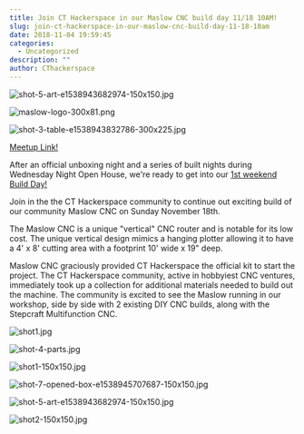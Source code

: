```yaml
---
title: Join CT Hackerspace in our Maslow CNC build day 11/18 10AM!
slug: join-ct-hackerspace-in-our-maslow-cnc-build-day-11-18-10am
date: 2018-11-04 19:59:45
categories:
  - Uncategorized
description: ""
author: CThackerspace
---
```



![shot-5-art-e1538943682974-150x150.jpg](/uploads/2018/10/shot-5-art-e1538943682974-150x150.jpg)

![maslow-logo-300x81.png](/uploads/2018/09/maslow-logo-300x81.png)

![shot-3-table-e1538943832786-300x225.jpg](/uploads/2018/10/shot-3-table-e1538943832786-300x225.jpg)

[Meetup Link!](https://www.meetup.com/CT-Hackerspace/events/256132695/)

After an official unboxing night and a series of built nights during Wednesday Night Open House, we're ready to get into our [1st weekend Build Day!](https://www.meetup.com/CT-Hackerspace/events/256132695/)

Join in the the CT Hackerspace community to continue out exciting build of our community Maslow CNC on Sunday November 18th.

The Maslow CNC is a unique "vertical" CNC router and is notable for its low cost. The unique vertical design mimics a hanging plotter allowing it to have a 4' x 8' cutting area with a footprint 10' wide x 19" deep.

Maslow CNC graciously provided CT Hackerspace the official kit to start the project. The CT Hackerspace community, active in hobbyiest CNC ventures, immediately took up a collection for additional materials needed to build out the machine. The community is excited to see the Maslow running in our workshop, side by side with 2 existing DIY CNC builds, along with the Stepcraft Multifunction CNC.

![shot1.jpg](/uploads/2018/10/shot1.jpg)

![shot-4-parts.jpg](/uploads/2018/10/shot-4-parts.jpg)

![shot1-150x150.jpg](/uploads/2018/10/shot1-150x150.jpg)

![shot-7-opened-box-e1538945707687-150x150.jpg](/uploads/2018/10/shot-7-opened-box-e1538945707687-150x150.jpg)

![shot-5-art-e1538943682974-150x150.jpg](/uploads/2018/10/shot-5-art-e1538943682974-150x150.jpg)

![shot2-150x150.jpg](/uploads/2018/10/shot2-150x150.jpg)
